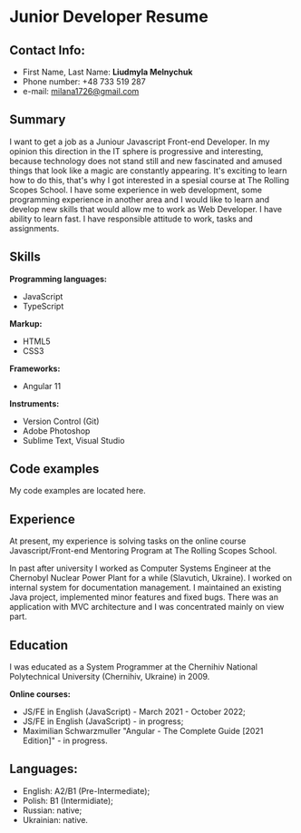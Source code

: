 # Junior Developer Resume
## Contact Info:
* First Name, Last Name: **Liudmyla Melnychuk**
* Phone number: +48 733 519 287
* e-mail: milana1726@gmail.com
## Summary
I want to get a job as a Juniour Javascript Front-end Developer. In my opinion this direction in the IT sphere is progressive and interesting, because technology does not stand still and new fascinated and amused things that look like a magic are constantly appearing. It's exciting to learn how to do this, that's why I got interested in a spesial course at The Rolling Scopes School. I have some experience in web development, some programming experience in another area and I would like to learn and develop new skills that would allow me to work as Web Developer. I have ability to learn fast. I have responsible attitude to work, tasks and assignments.
## Skills
**Programming languages:**
* JavaScript
* TypeScript

**Markup:**
* HTML5
* CSS3

**Frameworks:**
* Angular 11

**Instruments:**
* Version Control (Git)
* Adobe Photoshop
* Sublime Text, Visual Studio
## Code examples
My code examples are located here.
## Experience
At present, my experience is solving tasks on the online course Javascript/Front-end Mentoring Program at The Rolling Scopes School. 

In past after university I worked as Computer Systems Engineer at the Chernobyl Nuclear Power Plant for a while (Slavutich, Ukraine). I worked on internal system for documentation management. I maintained an existing Java project, implemented minor features and fixed bugs. There was an application with MVC architecture and I was concentrated mainly on view part.
## Education
I was educated as a System Programmer at the Chernihiv National Polytechnical University (Chernihiv, Ukraine) in 2009. 

**Online courses:**
* JS/FE in English (JavaScript) - March 2021 - October 2022;
* JS/FE in English (JavaScript) - in progress;
* Maximilian Schwarzmuller "Angular - The Complete Guide [2021 Edition]" - in progress.

## Languages:
* English: A2/B1 (Pre-Intermediate);
* Polish: B1 (Intermidiate);
* Russian: native;
* Ukrainian: native.

